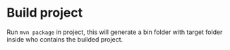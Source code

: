 # Build project

Run `mvn package` in project, this will generate a bin folder with target folder inside who contains the builded project.